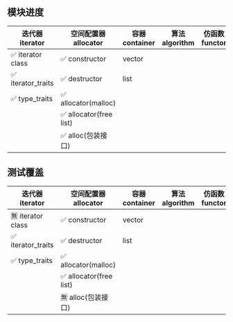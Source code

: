 ## 模块进度

| 迭代器 iterator      | 空间配置器 allocator        | 容器 container | 算法 algorithm | 仿函数 functor | 适配器 adaptor |
|-------------------|------------------------|--------------|--------------|-------------|-------------|
| ✅ iterator class  | ✅ constructor          | vector       |              |             |             |
| ✅ iterator_traits | ✅ destructor           | list         |              |             |             |
| ✅ type_traits     | ✅ allocator(malloc)    |              |              |             |             |
|                   | ✅ allocator(free list) |              |              |             |             |
|                   | ✅ alloc(包装接口)          |              |              |             |             |

## 测试覆盖

| 迭代器 iterator       | 空间配置器 allocator        | 容器 container | 算法 algorithm | 仿函数 functor | 适配器 adaptor |
|--------------------|------------------------|--------------|--------------|-------------|-------------|
| 🈚️ iterator class | ✅ constructor          | vector       |              |             |             |
| ✅ iterator_traits  | ✅ destructor           | list         |              |             |             |
| ✅ type_traits      | ✅ allocator(malloc)    |              |              |             |             |
|                    | ✅ allocator(free list) |              |              |             |             |
|                    | 🈚️ alloc(包装接口)        |              |              |             |             |
